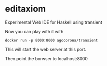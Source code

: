 # editaxiom
Experimental Web IDE for Haskell using transient


Now you can play with it with

```
docker run -p 8000:8000 agocorona/transient
```

This will start the web server at this port.

Then point the borwser to  localhost:8000

